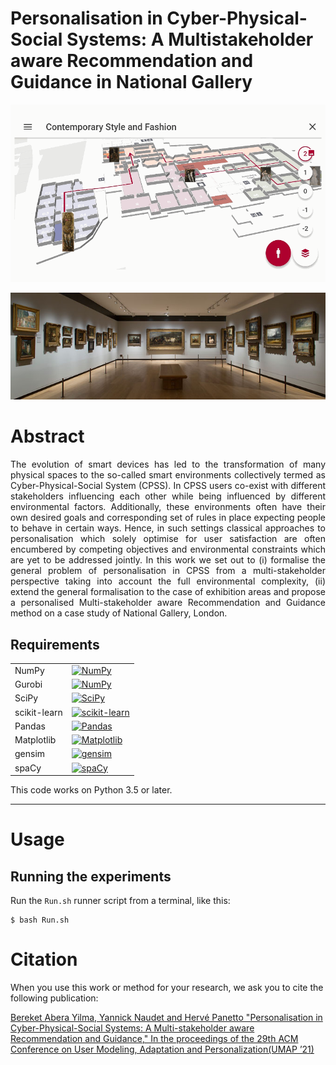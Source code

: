 # Personalisation in Cyber-Physical-Social Systems: A Multistakeholder aware Recommendation and Guidance in National Gallery 

<p align="center">
<img width="1000"  src="/figures/cover_GIF.gif"/> 
</p>

<p align="center">
<img width="1100"  src="/figures/cover.jpg"/> 
</p>


# Abstract
<p align="justify">
The evolution of smart devices has led to the transformation of many physical spaces to the so-called smart environments collectively termed as Cyber-Physical-Social System (CPSS). In CPSS users co-exist with different stakeholders influencing each other while being influenced by different environmental factors. Additionally, these environments often have their own desired goals and corresponding set of rules in place expecting people to behave in certain ways. Hence, in such settings classical approaches to personalisation which solely optimise for user satisfaction are often encumbered by competing objectives and environmental constraints which are yet to be addressed jointly. In this work we set out to (i) formalise the general problem of personalisation in CPSS from a multi-stakeholder perspective taking into account the full environmental complexity, (ii) extend the general formalisation to the case of exhibition areas and propose a personalised Multi-stakeholder aware Recommendation and Guidance method on a case study of National Gallery, London.
</p>


## Requirements

<table>
<tr>
  <td>NumPy</td>
  <td>
    <a href="https://www.numpy.org/">
    <img src="https://img.shields.io/badge/NumPy-v1.19.1-green" alt="NumPy" />
    </a>
  </td>
</tr>

<tr>
  <td>Gurobi</td>
  <td>
    <a href="https://www.gurobi.com/">
    <img src="https://img.shields.io/badge/Gurobi-v9.0-red" alt="NumPy" />
    </a>
  </td>
</tr>

<tr>
  <td>SciPy</td>
  <td>
    <a href="https://www.scipy.org/">
    <img src="https://img.shields.io/badge/SciPy-v1.5.2-blue" alt="SciPy" />
    </a>
  </td>
</tr>
<tr>
  <td>scikit-learn</td>
  <td>
    <a href="scikit-learn.org/">
    <img src="https://img.shields.io/badge/scikit--learn-v0.23.2-blueviolet" alt="scikit-learn" />
    </a>
</td>
</tr>
<tr>
  <td>Pandas</td>
  <td>
    <a href="pandas.pydata.org/">
    <img src="https://img.shields.io/badge/pandas-v1.1.1-blue" alt="Pandas" />
    </a>
  </td>
</tr>
<tr>
  <td>Matplotlib</td>
  <td>
    <a href="https://matplotlib.org/">
    <img src="https://img.shields.io/badge/Matplotlib-v3.3.1-orange" alt="Matplotlib" />
    </a>
  </td>
</tr>
<tr>
	<td>gensim</td>
	<td>
		<a href="https://radimrehurek.com/gensim/">
		<img src="https://img.shields.io/badge/gensim-v3.8.3-blue"  alt="gensim" />
	</a>
	</td>
</tr>
<tr>
	<td>spaCy</td>
	<td>
		<a href="https://spacy.io/usage">
		<img src="https://img.shields.io/badge/spaCy-v2.3.2-ff69b4"  alt="spaCy" />
	</a>
	</td>
</tr>
</table>

This code  works on Python 3.5 or later.

* * *
# Usage

## Running the  experiments

Run the `Run.sh` runner script from a terminal, like this:
```
$ bash Run.sh
```



Citation
========

When you use this work or method for your research, we ask you to cite the following publication:

[Bereket Abera Yilma, Yannick Naudet and Hervé Panetto "Personalisation in Cyber-Physical-Social Systems: A Multi-stakeholder aware Recommendation and Guidance," In the proceedings of the 29th ACM Conference on User Modeling, Adaptation and Personalization(UMAP ’21)](https://dl.acm.org/doi/abs/10.1145/3450613.3456847)

